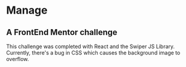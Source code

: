 # Manage
## A FrontEnd Mentor challenge
This challenge was completed with React and the Swiper JS Library. Currently, there's a bug in CSS which causes the background image to overflow.




